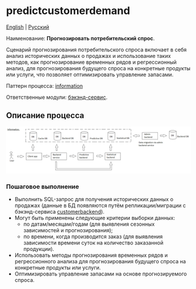 # predictcustomerdemand

[English](predictcustomerdemand.md) | [Русский](predictcustomerdemand.ru.md)

Наименование: **Прогнозировать потребительский спрос**.

Сценарий прогнозирования потребительского спроса включает в себя анализ исторических данных о продажах и использование таких методов, как прогнозирование временных рядов и регрессионный анализ, для прогнозирования будущего спроса на конкретные продукты или услуги, что позволяет оптимизировать управление запасами.

Паттерн процесса: [information](../../processpatterns/information.md)

Ответственные модули: [бэкэнд-сервис](../../backend/predictivebackend.md).

## Описание процесса

![information_overall](../../img/processpatterns/information_overall.png)

### Пошаговое выполнение

- Выполнить SQL-запрос для получения исторических данных о продажах (данные в БД появляются путём репликации/миграции с бэкэнд-сервиса [customerbackend](../../backend/customerbackend.ru.md)).
- Могут быть применены следующие критерии выборки данных:
    - по датам/месяцам/годам (для выявления сезонных зависимостей и прогнозирования);
    - по времени, когда производится заказ (для выявления зависимости времени суток на количество заказанной продукции).
- Использовать методы прогнозирования временных рядов и регрессионного анализа для прогнозирования будущего спроса на конкретные продукты или услуги.
- Оптимизировать управление запасами на основе прогнозируемого спроса.
